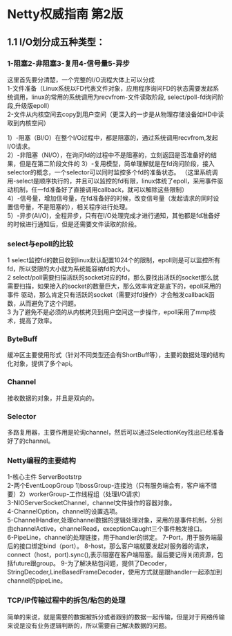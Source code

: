 #  Netty权威指南 第2版  
## 1.1 I/O划分成五种类型：  
### 1-阻塞2-非阻塞3-复用4-信号量5-异步  
这里首先要分清楚，一个完整的I/O流程大体上可以分成  
1-文件准备（Linux系统以FD代表文件对象，应用程序询问FD的状态需要发起系统调用，linux的常用的系统调用为recvfrom-文件读取阶段,
select/poll-fd询问阶段,升级版epoll）  
2-文件从内核空间去copy到用户空间（更深入的一步是从物理存储设备如HD中读取到内核空间）  

1）-阻塞（BI/O）在整个I/O过程中，都是阻塞的，通过系统调用recvfrom,发起I/O请求。  
2）-非阻塞（NI/O），在询问fd的过程中不是阻塞的，立刻返回是否准备好的结果，但是在第二阶段文件的
3）-复用模型，简单理解就是在fd询问阶段，接入selector的概念，一个selector可以同时监控多个fd的准备状态。
（这里系统调用-select是顺序执行的，并且可以监控的fd有限，linux体统了epoll，采用事件驱动机制，任一fd准备好了直接调用callback，就可以解除这些限制）  
4）-信号量，增加信号量，在fd准备好的时候，改变信号量（发起请求的同时设置信号量，不是阻塞的），相关程序进行处理。  
5）-异步(AI/O)，全程异步，只有在I/O处理完成才进行通知，其他都是fd准备好的时候进行通知后，但是还需要文件读取的阶段。  

### select与epoll的比较  
1 select监控fd的数目收到linux默认配置1024个的限制，epoll则是可以监控所有fd，所以受限的大小就为系统能容纳fd的大小。  
2 select/poll需要扫描活跃的socket对应的fd，那么要找出活跃的socket那么就需要扫描，如果接入的socket的数量巨大，那么效率肯定是底下的，epoll采用的事件
驱动，那么肯定只有活跃的socket（需要对fd操作）才会触发callback函数，从而避免了这个问题。  
3 为了避免不是必须的从内核拷贝到用户空间这一步操作，epoll采用了mmp技术，提高了效率。

### ByteBuff  
缓冲区主要使用形式（针对不同类型还会有ShortBuff等），主要的数据处理的结构化对象，提供了多个api。  
### Channel  
接收数据的对象，并且是双向的。  
### Selector  
多路复用器，主要作用是轮询channel，然后可以通过SelectionKey找出已经准备好了的channel。


### Netty编程的主要结构  
1-核心主件 ServerBootstrp  
2-两个EventLoopGroup 1)bossGroup-连接池（只有服务端会有，客户端不惜要）2）workerGroup-工作线程组（处理I/O请求）  
3-NIOServerSocketChannel，channel文件操作的容器对象。  
4-ChannelOption，channel的设置选项。  
5-ChannelHandler,处理channel数据的逻辑处理对象，采用的是事件机制，分别由channelActive，channelRead，exceptionCaught三个事件触发接口。  
6-PipeLine，channel的处理链接，用于handler的绑定。
7-Port，用于服务端最后的接口绑定bind（port）。
8-host，那么客户端就要发起对服务器的请求，connect（host，port).sync(),表示阻塞在客户端阻塞。最后要记得关闭资源，包括future跟group。
9-为了解决粘包问题，提供了Decoder，StringDecoder,LineBasedFrameDecoder，使用方式就是跟handler一起添加到channel的pipeLine。  


### TCP/IP传输过程中的拆包/粘包的处理  
简单的来说，就是需要的数据被拆分或者跟别的数据一起传输，但是对于网络传输来说是没有业务逻辑判断的，所以需要自己解决数据的问题。  


